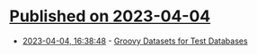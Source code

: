 # [Published on 2023-04-04](index.md)

* [2023-04-04, 16:38:48](https://lobste.rs/s/07wro1/groovy_datasets_for_test_databases) - [Groovy Datasets for Test Databases](https://redis.com/blog/datasets-for-test-databases/)
